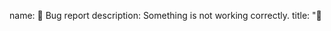 name: 🐛 Bug report
description: Something is not working correctly.
title: "🐛 <title>"
body:

- type: markdown
  attributes:
  value: >-
  **Thank you for wanting to report a bug for this project!**

      ⚠
      Verify first that your issue is not [already reported on GitHub](https://github.com/cda-tum/mqt-qubomaker/search?q=is%3Aissue&type=issues).

      If you have general questions, please consider [starting a discussion](https://github.com/cda-tum/mqt-qubomaker/discussions).

- type: textarea
  attributes:
  label: Environment information
  description: >-
  Please provide information about your environment. For example, OS, Python version, mqt.qubomaker version etc.
  placeholder: | - OS: - Python version: - mqt.qubomaker version: - Additional environment information:
  validations:
  required: true
- type: textarea
  attributes:
  label: Description
  description: A clear and concise description of what the bug is.
  validations:
  required: true
- type: textarea
  attributes:
  label: Expected behavior
  description: A clear and concise description of what you expected to happen.
- type: textarea
  attributes:
  label: How to Reproduce
  description: Please provide steps to reproduce this bug.
  placeholder: | 1. Get package from '...' 2. Then run '...' 3. An error occurs.
  validations:
  required: true
